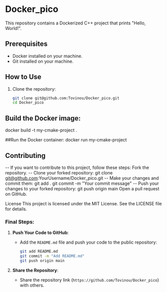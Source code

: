# Docker_pico
This repository contains a Dockerized C++ project that prints "Hello, World!".

## Prerequisites
- Docker installed on your machine.
- Git installed on your machine.

## How to Use
1. Clone the repository:
   ```bash
   git clone git@github.com:Tovinou/Docker_pico.git
   cd Docker_pico

## Build the Docker image:
docker build -t my-cmake-project .

##Run the Docker container:
docker run my-cmake-project

## Contributing
-- If you want to contribute to this project, follow these steps:
Fork the repository.
-- Clone your forked repository:
git clone git@github.com:YourUsername/Docker_pico.git
-- Make your changes and commit them:
git add .
git commit -m "Your commit message"
-- Push your changes to your forked repository:
git push origin main
Open a pull request on GitHub.

License
This project is licensed under the MIT License. See the LICENSE file for details.

### Final Steps:
1. **Push Your Code to GitHub**:
   - Add the `README.md` file and push your code to the public repository:
     ```bash
     git add README.md
     git commit -m "Add README.md"
     git push origin main
     ```

2. **Share the Repository**:
   - Share the repository link (`https://github.com/Tovinou/Docker_pico`) with others.
